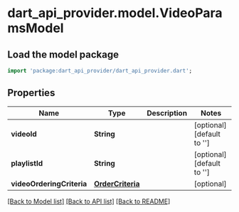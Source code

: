 # dart_api_provider.model.VideoParamsModel

## Load the model package
```dart
import 'package:dart_api_provider/dart_api_provider.dart';
```

## Properties
Name | Type | Description | Notes
------------ | ------------- | ------------- | -------------
**videoId** | **String** |  | [optional] [default to '']
**playlistId** | **String** |  | [optional] [default to '']
**videoOrderingCriteria** | [**OrderCriteria**](OrderCriteria.md) |  | [optional] 

[[Back to Model list]](../README.md#documentation-for-models) [[Back to API list]](../README.md#documentation-for-api-endpoints) [[Back to README]](../README.md)


